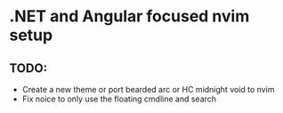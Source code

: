# .NET and Angular focused nvim setup

## TODO:

* Create a new theme or port bearded arc or HC midnight void to nvim
* Fix noice to only use the floating cmdline and search

